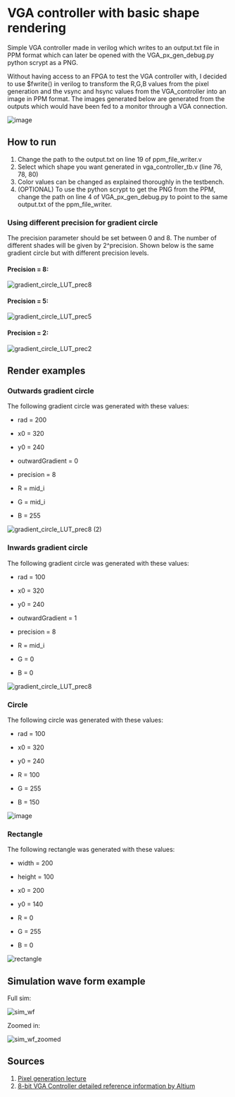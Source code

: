 # VGA controller with basic shape rendering
Simple VGA controller made in verilog which writes to an output.txt file in PPM format which can later be opened with the VGA_px_gen_debug.py python scrypt as a PNG.

Without having access to an FPGA to test the VGA controller with, I decided to use $fwrite() in verilog to transform the R,G,B values from the pixel generation and the vsync and hsync values from the VGA_controller into an image in PPM format. The images generated below are generated from the outputs which would have been fed to a monitor through a VGA connection.

![image](https://github.com/LudoProvost/VGA-controller-basic-shape-rendering/assets/70982826/5bdae4c0-4caf-4dfd-ae9a-17356f749ebd)

## How to run
1. Change the path to the output.txt on line 19 of ppm_file_writer.v
2. Select which shape you want generated in vga_controller_tb.v (line 76, 78, 80)
3. Color values can be changed as explained thoroughly in the testbench.
4. (OPTIONAL) To use the python scrypt to get the PNG from the PPM, change the path on line 4 of VGA_px_gen_debug.py to point to the same output.txt of the ppm_file_writer.

### Using different precision for gradient circle
The precision parameter should be set between 0 and 8. The number of different shades will be given by 2^precision. Shown below is the same gradient circle but with different precision levels.

#### Precision = 8:

![gradient_circle_LUT_prec8](https://github.com/LudoProvost/VGA-controller-basic-shape-rendering/assets/70982826/637e8141-7d59-4c3f-be5c-d89462b5553f)

#### Precision = 5:

![gradient_circle_LUT_prec5](https://github.com/LudoProvost/VGA-controller-basic-shape-rendering/assets/70982826/3a11a2cb-0792-429b-952a-574a59623923)

#### Precision = 2:

![gradient_circle_LUT_prec2](https://github.com/LudoProvost/VGA-controller-basic-shape-rendering/assets/70982826/69717db6-1f43-455f-8639-1834cda6bbcf)

## Render examples
### Outwards gradient circle
The following gradient circle was generated with these values:
- rad = 200
* x0 = 320
+ y0 = 240
- outwardGradient = 0
* precision = 8
+ R = mid_i
- G = mid_i
* B = 255

![gradient_circle_LUT_prec8 (2)](https://github.com/LudoProvost/VGA-controller-basic-shape-rendering/assets/70982826/915a84f9-1cd1-413b-baff-18105ff75210)

### Inwards gradient circle
The following gradient circle was generated with these values:
- rad = 100
* x0 = 320
+ y0 = 240
- outwardGradient = 1
* precision = 8
+ R = mid_i
- G = 0
* B = 0

![gradient_circle_LUT_prec8](https://github.com/LudoProvost/VGA-controller-basic-shape-rendering/assets/70982826/f35397aa-2247-4954-a745-edff4802f455)

### Circle
The following circle was generated with these values:
- rad = 100
* x0 = 320
+ y0 = 240
- R = 100
* G = 255
+ B = 150

![image](https://github.com/LudoProvost/VGA-controller-basic-shape-rendering/assets/70982826/2e77fa48-08d9-488d-96bc-67d9c0066eaa)

### Rectangle
The following rectangle was generated with these values:
- width = 200
* height = 100
+ x0 = 200
- y0 = 140
* R = 0
+ G = 255
- B = 0

![rectangle](https://github.com/LudoProvost/VGA-controller-basic-shape-rendering/assets/70982826/889cb368-8a97-4c8e-8a74-8f8a7e34bf5c)

## Simulation wave form example
Full sim:

![sim_wf](https://github.com/LudoProvost/VGA-controller-basic-shape-rendering/assets/70982826/139a596d-1d69-4c2f-a957-b18357251798)

Zoomed in:

![sim_wf_zoomed](https://github.com/LudoProvost/VGA-controller-basic-shape-rendering/assets/70982826/b9e6057a-5a5f-4681-84b3-5a8214cd7677)


## Sources
1. [Pixel generation lecture](https://people-ece.vse.gmu.edu/coursewebpages/ECE/ECE448/S15/viewgraphs/ECE448_lecture10_VGA_2.pdf)
2. [8-bit VGA Controller detailed reference information by Altium](https://people-ece.vse.gmu.edu/coursewebpages/ECE/ECE448/S15/viewgraphs/ECE448_lecture10_VGA_2.pdf)
